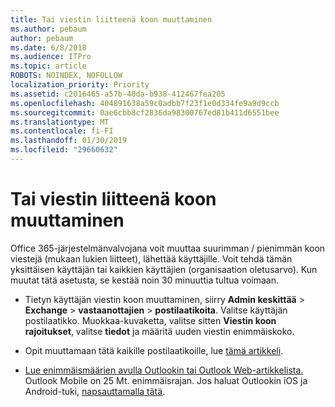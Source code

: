 ```yaml
---
title: Tai viestin liitteenä koon muuttaminen
ms.author: pebaum
author: pebaum
ms.date: 6/8/2018
ms.audience: ITPro
ms.topic: article
ROBOTS: NOINDEX, NOFOLLOW
localization_priority: Priority
ms.assetid: c2016465-a57b-40da-b938-412467fea205
ms.openlocfilehash: 404891638a59c0adbb7f23f1e0d334fe9a9d9ccb
ms.sourcegitcommit: 0ae6cbb8cf2836da98300767ed81b411d6551bee
ms.translationtype: MT
ms.contentlocale: fi-FI
ms.lasthandoff: 01/30/2019
ms.locfileid: "29660632"
---
```

# <a name="changing-message-or-attachment-size"></a>Tai viestin liitteenä koon muuttaminen

Office 365-järjestelmänvalvojana voit muuttaa suurimman / pienimmän koon viestejä (mukaan lukien liitteet), lähettää käyttäjille. Voit tehdä tämän yksittäisen käyttäjän tai kaikkien käyttäjien (organisaation oletusarvo). Kun muutat tätä asetusta, se kestää noin 30 minuuttia tultua voimaan.
  
- Tietyn käyttäjän viestin koon muuttaminen, siirry **Admin keskittää** \> **Exchange** \> **vastaanottajien** \> **postilaatikoita**. Valitse käyttäjän postilaatikko. Muokkaa-kuvaketta, valitse sitten **Viestin koon rajoitukset**, valitse **tiedot** ja määritä uuden viestin enimmäiskoko. 
    
- Opit muuttamaan tätä kaikille postilaatikoille, lue [tämä artikkeli](https://www.microsoft.com/microsoft-365/blog/2015/04/15/office-365-now-supports-larger-email-messages-up-to-150-mb/).
    
- [Lue enimmäismäärien avulla Outlookin tai Outlook Web-artikkelista.](https://technet.microsoft.com/library/exchange-online-limits.aspx#MessageLimits) Outlook Mobile on 25 Mt. enimmäisrajan. Jos haluat Outlookin iOS ja Android-tuki, [napsauttamalla tätä](https://support.office.com/article/Get-in-app-help-for-Outlook-for-iOS-and-Android-218a22d1-9fa5-4889-b689-de1c63493243).
    

